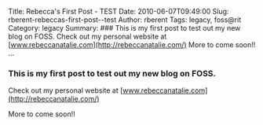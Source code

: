Title: Rebecca's First Post - TEST
Date: 2010-06-07T09:49:00
Slug: rberent-rebeccas-first-post--test
Author: rberent
Tags: legacy, foss@rit
Category: legacy
Summary: ### This is my first post to test out my new blog on FOSS.  Check out my personal website at [www.rebeccanatalie.com](http://rebeccanatalie.com/)  More to come soon!!   ... 

### This is my first post to test out my new blog on FOSS.

Check out my personal website at
[www.rebeccanatalie.com](http://rebeccanatalie.com/)

More to come soon!!

